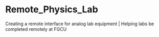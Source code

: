 # Remote_Physics_Lab
Creating a remote interface for analog lab equipment | Helping labs be completed remotely at FGCU
